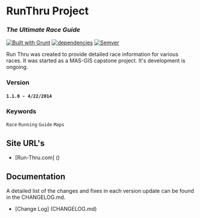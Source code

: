 # RunThru Project
### ***The Ultimate Race Guide***

[![Built with Grunt](https://cdn.gruntjs.com/builtwith.png)](http://gruntjs.com/)
[![dependencies](https://david-dm.org/vwolfley/runthru.png)](https://david-dm.org/vwolfley/runthru)
[![Semver](http://img.shields.io/SemVer/2.0.0.png)](http://semver.org/spec/v2.0.0.html)

Run Thru was created to provide detailed race information for various races.  It was started as a MAS-GIS capstone project.  It's development is ongoing.

### Version

#### `1.1.0 - 4/22/2014`

### Keywords

`Race` `Running` `Guide` `Maps`

## Site URL's
* [Run-Thru.com] ()

## Documentation

A detailed list of the changes and fixes in each version update can be found in the CHANGELOG.md.

* [Change Log] (CHANGELOG.md)
